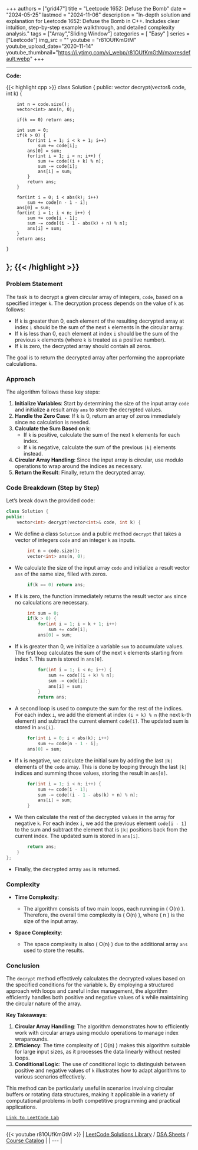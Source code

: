 
+++
authors = ["grid47"]
title = "Leetcode 1652: Defuse the Bomb"
date = "2024-05-25"
lastmod = "2024-11-06"
description = "In-depth solution and explanation for Leetcode 1652: Defuse the Bomb in C++. Includes clear intuition, step-by-step example walkthrough, and detailed complexity analysis."
tags = ["Array","Sliding Window"]
categories = [
    "Easy"
]
series = ["Leetcode"]
img_src = ""
youtube = "r81OUfKmGtM"
youtube_upload_date="2020-11-14"
youtube_thumbnail="https://i.ytimg.com/vi_webp/r81OUfKmGtM/maxresdefault.webp"
+++



---
**Code:**

{{< highlight cpp >}}
class Solution {
public:
    vector<int> decrypt(vector<int>& code, int k) {
        
        int n = code.size();
        vector<int> ans(n, 0);
        
        if(k == 0) return ans;
        
        int sum = 0;
        if(k > 0) {
            for(int i = 1; i < k + 1; i++)
                sum += code[i];
            ans[0] = sum;
            for(int i = 1; i < n; i++) {
                sum += code[(i + k) % n];
                sum -= code[i];
                ans[i] = sum;
            }
            return ans;
        }

        for(int i = 0; i < abs(k); i++)
            sum += code[n - 1 - i];
        ans[0] = sum;
        for(int i = 1; i < n; i++) {
            sum += code[i - 1];
            sum -= code[(i - 1 - abs(k) + n) % n];
            ans[i] = sum;
        }
        return ans;        
        
    }
};
{{< /highlight >}}
---

### Problem Statement

The task is to decrypt a given circular array of integers, `code`, based on a specified integer `k`. The decryption process depends on the value of `k` as follows:

- If `k` is greater than 0, each element of the resulting decrypted array at index `i` should be the sum of the next `k` elements in the circular array.
- If `k` is less than 0, each element at index `i` should be the sum of the previous `k` elements (where `k` is treated as a positive number).
- If `k` is zero, the decrypted array should contain all zeros.

The goal is to return the decrypted array after performing the appropriate calculations.

### Approach

The algorithm follows these key steps:

1. **Initialize Variables**: Start by determining the size of the input array `code` and initialize a result array `ans` to store the decrypted values.
2. **Handle the Zero Case**: If `k` is 0, return an array of zeros immediately since no calculation is needed.
3. **Calculate the Sum Based on k**:
   - If `k` is positive, calculate the sum of the next `k` elements for each index.
   - If `k` is negative, calculate the sum of the previous `|k|` elements instead.
4. **Circular Array Handling**: Since the input array is circular, use modulo operations to wrap around the indices as necessary.
5. **Return the Result**: Finally, return the decrypted array.

### Code Breakdown (Step by Step)

Let’s break down the provided code:

```cpp
class Solution {
public:
    vector<int> decrypt(vector<int>& code, int k) {
```
- We define a class `Solution` and a public method `decrypt` that takes a vector of integers `code` and an integer `k` as inputs.

```cpp
        int n = code.size();
        vector<int> ans(n, 0);
```
- We calculate the size of the input array `code` and initialize a result vector `ans` of the same size, filled with zeros.

```cpp
        if(k == 0) return ans;
```
- If `k` is zero, the function immediately returns the result vector `ans` since no calculations are necessary.

```cpp
        int sum = 0;
        if(k > 0) {
            for(int i = 1; i < k + 1; i++)
                sum += code[i];
            ans[0] = sum;
```
- If `k` is greater than 0, we initialize a variable `sum` to accumulate values. The first loop calculates the sum of the next `k` elements starting from index 1. This sum is stored in `ans[0]`.

```cpp
            for(int i = 1; i < n; i++) {
                sum += code[(i + k) % n];
                sum -= code[i];
                ans[i] = sum;
            }
            return ans;
```
- A second loop is used to compute the sum for the rest of the indices. For each index `i`, we add the element at index `(i + k) % n` (the next `k`-th element) and subtract the current element `code[i]`. The updated sum is stored in `ans[i]`.

```cpp
        for(int i = 0; i < abs(k); i++)
            sum += code[n - 1 - i];
        ans[0] = sum;
```
- If `k` is negative, we calculate the initial sum by adding the last `|k|` elements of the `code` array. This is done by looping through the last `|k|` indices and summing those values, storing the result in `ans[0]`.

```cpp
        for(int i = 1; i < n; i++) {
            sum += code[i - 1];
            sum -= code[(i - 1 - abs(k) + n) % n];
            ans[i] = sum;
        }
```
- We then calculate the rest of the decrypted values in the array for negative `k`. For each index `i`, we add the previous element `code[i - 1]` to the sum and subtract the element that is `|k|` positions back from the current index. The updated sum is stored in `ans[i]`.

```cpp
        return ans;        
    }
};
```
- Finally, the decrypted array `ans` is returned.

### Complexity

- **Time Complexity**: 
  - The algorithm consists of two main loops, each running in \( O(n) \). Therefore, the overall time complexity is \( O(n) \), where \( n \) is the size of the input array.
  
- **Space Complexity**: 
  - The space complexity is also \( O(n) \) due to the additional array `ans` used to store the results.

### Conclusion

The `decrypt` method effectively calculates the decrypted values based on the specified conditions for the variable `k`. By employing a structured approach with loops and careful index management, the algorithm efficiently handles both positive and negative values of `k` while maintaining the circular nature of the array.

**Key Takeaways**:
1. **Circular Array Handling**: The algorithm demonstrates how to efficiently work with circular arrays using modulo operations to manage index wraparounds.
2. **Efficiency**: The time complexity of \( O(n) \) makes this algorithm suitable for large input sizes, as it processes the data linearly without nested loops.
3. **Conditional Logic**: The use of conditional logic to distinguish between positive and negative values of `k` illustrates how to adapt algorithms to various scenarios effectively.

This method can be particularly useful in scenarios involving circular buffers or rotating data structures, making it applicable in a variety of computational problems in both competitive programming and practical applications.

[`Link to LeetCode Lab`](https://leetcode.com/problems/defuse-the-bomb/description/)

---
{{< youtube r81OUfKmGtM >}}
| [LeetCode Solutions Library](https://grid47.xyz/leetcode/) / [DSA Sheets](https://grid47.xyz/sheets/) / [Course Catalog](https://grid47.xyz/courses/) |
| --- |
